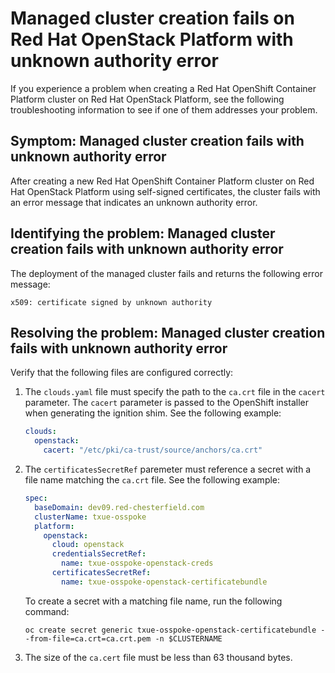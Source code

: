 # Managed cluster creation fails on Red Hat OpenStack Platform with unknown authority error

If you experience a problem when creating a Red Hat OpenShift Container Platform cluster on Red Hat OpenStack Platform, see the following troubleshooting information to see if one of them addresses your problem.

## Symptom: Managed cluster creation fails with unknown authority error

After creating a new Red Hat OpenShift Container Platform cluster on Red Hat OpenStack Platform using self-signed certificates, the cluster fails with an error message that indicates an unknown authority error.

## Identifying the problem: Managed cluster creation fails with unknown authority error

The deployment of the managed cluster fails and returns the following error message:

`x509: certificate signed by unknown authority`

## Resolving the problem: Managed cluster creation fails with unknown authority error

Verify that the following files are configured correctly:

1. The `clouds.yaml` file must specify the path to the `ca.crt` file in the `cacert` parameter. The `cacert` parameter is passed to the OpenShift installer when generating the ignition shim. See the following example:

   ```yaml
   clouds:
     openstack:
       cacert: "/etc/pki/ca-trust/source/anchors/ca.crt"
   ```
2. The `certificatesSecretRef` paremeter must reference a secret with a file name matching the `ca.crt` file. See the following example:

   ```yaml
   spec:
     baseDomain: dev09.red-chesterfield.com
     clusterName: txue-osspoke
     platform:
       openstack:
         cloud: openstack
         credentialsSecretRef:
           name: txue-osspoke-openstack-creds
         certificatesSecretRef:
           name: txue-osspoke-openstack-certificatebundle
   ```

   To create a secret with a matching file name, run the following command:

   ```
   oc create secret generic txue-osspoke-openstack-certificatebundle --from-file=ca.crt=ca.crt.pem -n $CLUSTERNAME
   ```

3. The size of the `ca.cert` file must be less than 63 thousand bytes.
